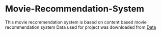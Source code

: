 # Movie-Recommendation-System
This movie recommendation system is based on content based movie recommendation system
Data used for project was downloaded from <a href="https://www.kaggle.com/datasets/tmdb/tmdb-movie-metadata" target="_blank">Data</a>
